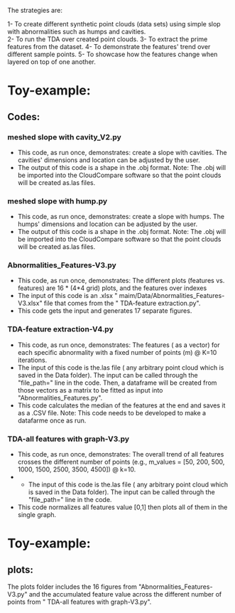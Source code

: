 
The strategies are:

1- To create different synthetic point clouds (data sets) using simple slop with abnormalities such as humps and cavities.  
2- To run the TDA over created point clouds.
3- To extract the prime features from the dataset.
4- To demonstrate the features' trend over different sample points.
5- To showcase how the features change when layered on top of one another.

# Toy-example:

## Codes:

### meshed slope with cavity_V2.py
* This code, as run once, demonstrates:
  create a slope with cavities. The cavities' dimensions and location can be adjusted by the user.
* The output of this code is a shape in the .obj format.
Note: The .obj will be imported into the CloudCompare software so that the point clouds will be created as.las files.

### meshed slope with hump.py
* This code, as run once, demonstrates:
  create a slope with humps. The humps' dimensions and location can be adjusted by the user.
* The output of this code is a shape in the .obj format.
Note: The .obj will be imported into the CloudCompare software so that the point clouds will be created as.las files.
  

### Abnormalities_Features-V3.py
* This code, as run once, demonstrates:
  The different plots (features vs. features) are 16 * (4*4 grid) plots, and the features over indexes
* The input of this code is an .xlsx " maim/Data/Abnormalities_Features-V3.xlsx" file that comes from the " TDA-feature extraction.py".
* This code gets the input and generates 17 separate figures.   
            

### TDA-feature extraction-V4.py
* This code, as run once, demonstrates:
  The features ( as a vector) for each specific abnormality with a fixed number of points (m) @ K=10 iterations.
* The input of this code is the.las file ( any arbitrary point cloud which is saved in the Data folder). The input can be called through the "file_path=" line in the code.
  Then, a dataframe will be created from those vectors as a matrix to be fitted as input into "Abnormalities_Features.py".
* This code calculates the median of the features at the end and saves it as a .CSV file.
  Note: This code needs to be developed to make a datafarme once as run.   

### TDA-all features with graph-V3.py
* This code, as run once, demonstrates:
  The overall trend of all features crosses the different number of points (e.g., m_values = [50, 200, 500, 1000, 1500, 2500, 3500, 4500]) @ k=10.
* * The input of this code is the.las file ( any arbitrary point cloud which is saved in the Data folder). The input can be called through the "file_path=" line in the code.
* This code normalizes all features value [0,1] then plots all of them in the single graph.
  

# Toy-example:

## plots:

The plots folder includes the 16 figures from "Abnormalities_Features-V3.py" and the accumulated feature value across the different number of points from " TDA-all features with graph-V3.py".
 
